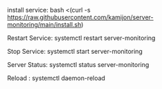 install service: bash <(curl -s https://raw.githubusercontent.com/kamijon/server-monitoring/main/install.sh)

Restart Service: systemctl restart server-monitoring

Stop Service: systemctl start server-monitoring

Server Status: systemctl status server-monitoring

Reload : systemctl daemon-reload
